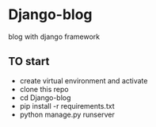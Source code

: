 # Django-blog
blog with django framework

## TO start
 * create virtual environment and activate
 * clone this repo
 * cd Django-blog
 * pip install -r requirements.txt
 * python manage.py runserver
